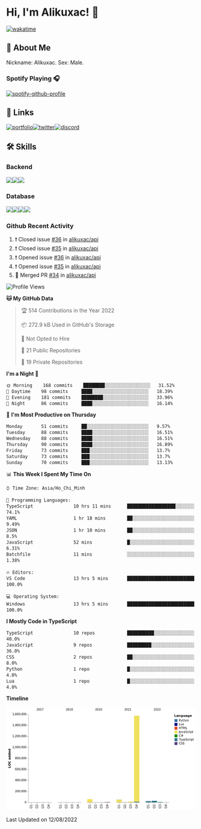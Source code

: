 # Hi, I'm Alikuxac! 👋
[![wakatime](https://wakatime.com/badge/user/f351a39f-05c3-4440-84c7-6444ba23d95e.svg)](https://wakatime.com/@alikuxac)
## 🚀 About Me
Nickname: Alikuxac.
Sex: Male.

### Spotify Playing 🎧
[![spotify-github-profile](https://spotify-github-profile.vercel.app/api/view?uid=1ug46od67cxvdqjx4zr7l33i4&cover_image=true&theme=natemoo-re&bar_color=53b14f&bar_color_cover=false)](https://open.spotify.com/user/1ug46od67cxvdqjx4zr7l33i4)

## 🔗 Links
[![portfolio][portfolio-badge]][website-link][![twitter][twitter-badge]][twitter-link][![discord][discord-badge]][discord-link]

## 🛠 Skills
<!---### Frontend--->

### Backend
[![](https://img.shields.io/badge/C%23-239120?style=for-the-badge&logo=c-sharp&logoColor=white)]()[![](https://img.shields.io/badge/JavaScript-F7DF1E?style=for-the-badge&logo=javascript&logoColor=black)]()[![](https://img.shields.io/badge/TypeScript-007ACC?style=for-the-badge&logo=typescript&logoColor=white)]()
### Database
[![](https://img.shields.io/badge/MySQL-00000F?style=for-the-badge&logo=mysql&logoColor=white)]()[![](https://img.shields.io/badge/MongoDB-4EA94B?style=for-the-badge&logo=mongodb&logoColor=white)]()[![](https://img.shields.io/badge/PostgreSQL-316192?style=for-the-badge&logo=postgresql&logoColor=white)]()[![](https://img.shields.io/badge/Redis-D82C20?style=for-the-badge&logo=RedislogoColor=white)]()
<!---### Tools--->

<!---### Framework--->

### Github Recent Activity
<!--START_SECTION:activity-->
1. ❗️ Closed issue [#36](https://github.com/alikuxac/api/issues/36) in [alikuxac/api](https://github.com/alikuxac/api)
2. ❗️ Closed issue [#35](https://github.com/alikuxac/api/issues/35) in [alikuxac/api](https://github.com/alikuxac/api)
3. ❗️ Opened issue [#36](https://github.com/alikuxac/api/issues/36) in [alikuxac/api](https://github.com/alikuxac/api)
4. ❗️ Opened issue [#35](https://github.com/alikuxac/api/issues/35) in [alikuxac/api](https://github.com/alikuxac/api)
5. 🎉 Merged PR [#34](https://github.com/alikuxac/api/pull/34) in [alikuxac/api](https://github.com/alikuxac/api)
<!--END_SECTION:activity-->

<!--START_SECTION:waka-->
![Profile Views](http://img.shields.io/badge/Profile%20Views-0-blue)

**🐱 My GitHub Data** 

> 🏆 514 Contributions in the Year 2022
 > 
> 📦 272.9 kB Used in GitHub's Storage 
 > 
> 🚫 Not Opted to Hire
 > 
> 📜 21 Public Repositories 
 > 
> 🔑 19 Private Repositories  
 > 
**I'm a Night 🦉** 

```text
🌞 Morning    168 commits    ████████░░░░░░░░░░░░░░░░░   31.52% 
🌆 Daytime    98 commits     ████░░░░░░░░░░░░░░░░░░░░░   18.39% 
🌃 Evening    181 commits    ████████░░░░░░░░░░░░░░░░░   33.96% 
🌙 Night      86 commits     ████░░░░░░░░░░░░░░░░░░░░░   16.14%

```
📅 **I'm Most Productive on Thursday** 

```text
Monday       51 commits     ██░░░░░░░░░░░░░░░░░░░░░░░   9.57% 
Tuesday      88 commits     ████░░░░░░░░░░░░░░░░░░░░░   16.51% 
Wednesday    88 commits     ████░░░░░░░░░░░░░░░░░░░░░   16.51% 
Thursday     90 commits     ████░░░░░░░░░░░░░░░░░░░░░   16.89% 
Friday       73 commits     ███░░░░░░░░░░░░░░░░░░░░░░   13.7% 
Saturday     73 commits     ███░░░░░░░░░░░░░░░░░░░░░░   13.7% 
Sunday       70 commits     ███░░░░░░░░░░░░░░░░░░░░░░   13.13%

```


📊 **This Week I Spent My Time On** 

```text
⌚︎ Time Zone: Asia/Ho_Chi_Minh

💬 Programming Languages: 
TypeScript               10 hrs 11 mins      ██████████████████░░░░░░░   74.1% 
YAML                     1 hr 18 mins        ██░░░░░░░░░░░░░░░░░░░░░░░   9.49% 
JSON                     1 hr 10 mins        ██░░░░░░░░░░░░░░░░░░░░░░░   8.5% 
JavaScript               52 mins             █░░░░░░░░░░░░░░░░░░░░░░░░   6.31% 
Batchfile                11 mins             ░░░░░░░░░░░░░░░░░░░░░░░░░   1.38%

🔥 Editors: 
VS Code                  13 hrs 5 mins       █████████████████████████   100.0%

💻 Operating System: 
Windows                  13 hrs 5 mins       █████████████████████████   100.0%

```

**I Mostly Code in TypeScript** 

```text
TypeScript               10 repos            ██████████░░░░░░░░░░░░░░░   40.0% 
JavaScript               9 repos             █████████░░░░░░░░░░░░░░░░   36.0% 
CSS                      2 repos             ██░░░░░░░░░░░░░░░░░░░░░░░   8.0% 
Python                   1 repo              █░░░░░░░░░░░░░░░░░░░░░░░░   4.0% 
Lua                      1 repo              █░░░░░░░░░░░░░░░░░░░░░░░░   4.0%

```


**Timeline**

![Chart not found](https://raw.githubusercontent.com/alikuxac/alikuxac/master/charts/bar_graph.png) 


 Last Updated on 12/08/2022
<!--END_SECTION:waka-->

<!--- Link definition --->
[website-link]: https://alikuxac.xyz/
[twitter-link]: https://twitter.com/alikuxac
[discord-link]: https://discord.gg/8yfv46W
[kofi-link]: https://ko-fi.com/alikuxac
[Facebook]: https://www.facebook.com/anikuxac

[Instagram]: https://www.instagram.com/alikuxac/

<!--- Badgee Imag --->
[portfolio-badge]: https://img.shields.io/badge/my_portfolio-000?style=for-the-badge&logo=ko-fi&logoColor=white
[twitter-badge]: https://img.shields.io/badge/twitter-1DA1F2?style=for-the-badge&logo=twitter&logoColor=white
[discord-badge]: https://img.shields.io/badge/Discord-7289DA?style=for-the-badge&logo=discord&logoColor=white
